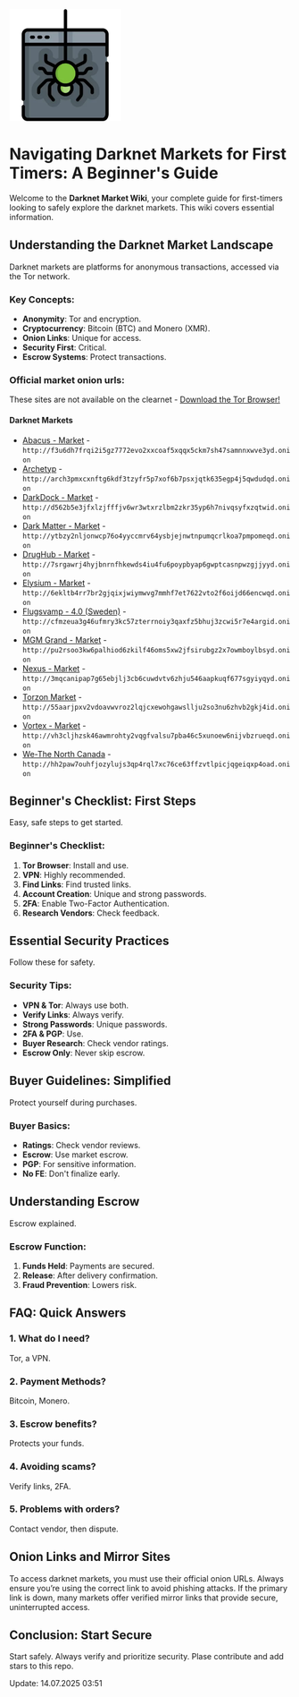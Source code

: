 <img src="/dist/new.webp" width="200">

# Navigating Darknet Markets for First Timers: A Beginner's Guide

Welcome to the **Darknet Market Wiki**, your complete guide for first-timers looking to safely explore the darknet markets. This wiki covers essential information.

## Understanding the Darknet Market Landscape

Darknet markets are platforms for anonymous transactions, accessed via the Tor network.

### Key Concepts:
*   **Anonymity**: Tor and encryption.
*   **Cryptocurrency**: Bitcoin (BTC) and Monero (XMR).
*   **Onion Links**: Unique for access.
*   **Security First**: Critical.
*   **Escrow Systems**: Protect transactions.

### Official market onion urls:
These sites are not available on the clearnet - [Download the Tor Browser!](https://www.torproject.org/download/)

#### Darknet Markets

*   [Abacus - Market](http://f3u6dh7frqi2i5gz7772evo2xxcoaf5xqqx5ckm7sh47samnnxwve3yd.onion) - `http://f3u6dh7frqi2i5gz7772evo2xxcoaf5xqqx5ckm7sh47samnnxwve3yd.onion`
*   [Archetyp](@archetyp) - `http://arch3pmxcxnftg6kdf3tzyfr5p7xof6b7psxjqtk635egp4j5qwdudqd.onion`
*   [DarkDock - Market](http://d562b5e3jfxlzjfffjv6wr3wtxrzlbm2zkr35yp6h7nivqsyfxzqtwid.onion) - `http://d562b5e3jfxlzjfffjv6wr3wtxrzlbm2zkr35yp6h7nivqsyfxzqtwid.onion`
*   [Dark Matter - Market](http://ytbzy2nljonwcp76o4yyccmrv64ysbjejnwtnpumqcrlkoa7pmpomeqd.onion) - `http://ytbzy2nljonwcp76o4yyccmrv64ysbjejnwtnpumqcrlkoa7pmpomeqd.onion`
*   [DrugHub - Market](http://7srgawrj4hyjbnrnfhkewds4iu4fu6poypbyap6gwptcasnpwzgjjyyd.onion) - `http://7srgawrj4hyjbnrnfhkewds4iu4fu6poypbyap6gwptcasnpwzgjjyyd.onion`
*   [Elysium - Market](http://6ekltb4rr7br2gjqixjwiymwvg7mmhf7et7622vto2f6oijd66encwqd.onion) - `http://6ekltb4rr7br2gjqixjwiymwvg7mmhf7et7622vto2f6oijd66encwqd.onion`
*   [Flugsvamp - 4.0 (Sweden)](http://cfmzeua3g46ufmry3kc57zterrnoiy3qaxfz5bhuj3zcwi5r7e4argid.onion) - `http://cfmzeua3g46ufmry3kc57zterrnoiy3qaxfz5bhuj3zcwi5r7e4argid.onion`
*   [MGM Grand - Market](http://pu2rsoo3kw6palhiod6zkilf46oms5xw2jfsirubgz2x7owmboylbsyd.onion) - `http://pu2rsoo3kw6palhiod6zkilf46oms5xw2jfsirubgz2x7owmboylbsyd.onion`
*   [Nexus - Market](http://3mqcanipap7g65ebjlj3cb6cuwdvtv6zhju546aapkuqf677sgyiyqyd.onion) - `http://3mqcanipap7g65ebjlj3cb6cuwdvtv6zhju546aapkuqf677sgyiyqyd.onion`
*   [Torzon Market](http://55aarjpxv2vdoavwvroz2lqjcxewohgawsllju2so3nu6zhvb2gkj4id.onion) - `http://55aarjpxv2vdoavwvroz2lqjcxewohgawsllju2so3nu6zhvb2gkj4id.onion`
*   [Vortex - Market](http://vh3cljhzsk46awmrohty2vqgfvalsu7pba46c5xunoew6nijvbzrueqd.onion) - `http://vh3cljhzsk46awmrohty2vqgfvalsu7pba46c5xunoew6nijvbzrueqd.onion`
*   [We-The North Canada](http://hh2paw7ouhfjozylujs3qp4rql7xc76ce63ffzvtlpicjqgeiqxp4oad.onion) - `http://hh2paw7ouhfjozylujs3qp4rql7xc76ce63ffzvtlpicjqgeiqxp4oad.onion`

## Beginner's Checklist: First Steps

Easy, safe steps to get started.

### Beginner's Checklist:
1.  **Tor Browser**: Install and use.
2.  **VPN**: Highly recommended.
3.  **Find Links**: Find trusted links.
4.  **Account Creation**: Unique and strong passwords.
5.  **2FA**: Enable Two-Factor Authentication.
6.  **Research Vendors**: Check feedback.

## Essential Security Practices

Follow these for safety.

### Security Tips:
*   **VPN & Tor**: Always use both.
*   **Verify Links**: Always verify.
*   **Strong Passwords**: Unique passwords.
*   **2FA & PGP**: Use.
*   **Buyer Research**: Check vendor ratings.
*   **Escrow Only**: Never skip escrow.

## Buyer Guidelines: Simplified

Protect yourself during purchases.

### Buyer Basics:
*   **Ratings**: Check vendor reviews.
*   **Escrow**: Use market escrow.
*   **PGP**: For sensitive information.
*   **No FE**: Don't finalize early.

## Understanding Escrow

Escrow explained.

### Escrow Function:
1.  **Funds Held**: Payments are secured.
2.  **Release**: After delivery confirmation.
3.  **Fraud Prevention**: Lowers risk.

## FAQ: Quick Answers

### 1. What do I need?
Tor, a VPN.

### 2. Payment Methods?
Bitcoin, Monero.

### 3. Escrow benefits?
Protects your funds.

### 4. Avoiding scams?
Verify links, 2FA.

### 5. Problems with orders?
Contact vendor, then dispute.

## Onion Links and Mirror Sites

To access darknet markets, you must use their official onion URLs. Always ensure you’re using the correct link to avoid phishing attacks. If the primary link is down, many markets offer verified mirror links that provide secure, uninterrupted access.

## Conclusion: Start Secure

Start safely. Always verify and prioritize security.
Plase contribute and add stars to this repo.

Update:  14.07.2025 03:51